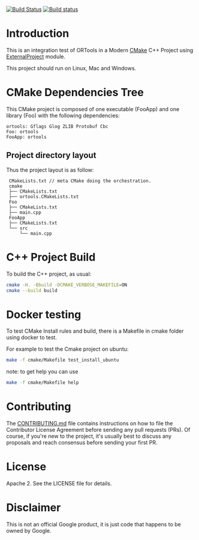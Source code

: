 [![Build Status](https://travis-ci.com/Mizux/cmake-ortools.svg?branch=master)](https://travis-ci.com/Mizux/cmake-ortools)
[![Build status](https://ci.appveyor.com/api/projects/status/5t6i2y4jbhqdxyd6/branch/master?svg=true)](https://ci.appveyor.com/project/Mizux/cmake-ortools/branch/master)

# Introduction
This is an integration test of ORTools in a Modern [CMake](https://cmake.org/) C++ Project using
 [ExternalProject](https://cmake.org/cmake/help/latest/module/ExternalProject.html) module.

This project should run on Linux, Mac and Windows.

# CMake Dependencies Tree
This CMake project is composed of one executable (FooApp) and one library (Foo)
with the following dependencies:  
```
ortools: Gflags Glog ZLIB Protobuf Cbc
Foo: ortools
FooApp: ortools
```

## Project directory layout
Thus the project layout is as follow:
```
 CMakeLists.txt // meta CMake doing the orchestration.
 cmake
 ├── CMakeLists.txt
 ├── ortools.CMakeLists.txt
 Foo
 ├── CMakeLists.txt
 ├── main.cpp
 FooApp
 ├── CMakeLists.txt
 └── src
     └── main.cpp
```

# C++ Project Build
To build the C++ project, as usual:
```sh
cmake -H. -Bbuild -DCMAKE_VERBOSE_MAKEFILE=ON
cmake --build build
```

# Docker testing
To test CMake Install rules and build, there is a Makefile in cmake folder using
docker to test.

For example to test the Cmake project on ubuntu:
```sh
make -f cmake/Makefile test_install_ubuntu
```

note: to get help you can use
```sh
make -f cmake/Makefile help
```

# Contributing
The [CONTRIBUTING.md](./CONTRIBUTING.md) file contains instructions on how to
file the Contributor License Agreement before sending any pull requests (PRs).
Of course, if you're new to the project, it's usually best to discuss any
proposals and reach consensus before sending your first PR.

# License
Apache 2. See the LICENSE file for details.

# Disclaimer
This is not an official Google product, it is just code that happens to be
owned by Google.
